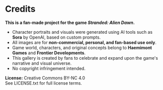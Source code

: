 # Credits

**This is a fan-made project for the game _Stranded: Alien Dawn_.**

- Character portraits and visuals were generated using AI tools such as **Sora** by OpenAI, based on custom prompts.
- All images are for **non-commercial, personal, and fan-based use only**.
- Game world, characters, and original concepts belong to **Haemimont Games** and **Frontier Developments**.
- This gallery is created by fans to celebrate and expand upon the game's narrative and visual universe.
- No copyright infringement intended.

**License:** Creative Commons BY-NC 4.0  
See LICENSE.txt for full license terms.
